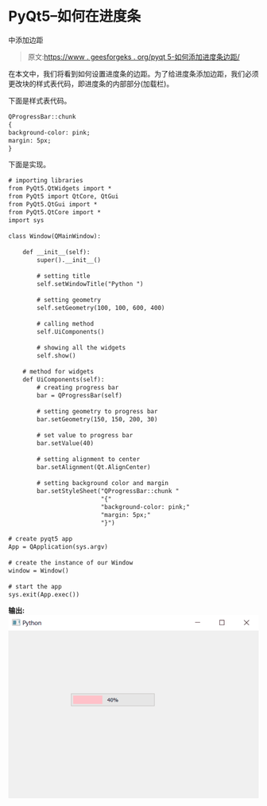 # PyQt5–如何在进度条

中添加边距

> 原文:[https://www . geesforgeks . org/pyqt 5-如何添加进度条边距/](https://www.geeksforgeeks.org/pyqt5-how-to-add-margin-in-progress-bar/)

在本文中，我们将看到如何设置进度条的边距。为了给进度条添加边距，我们必须更改块的样式表代码，即进度条的内部部分(加载栏)。

下面是样式表代码。

```
QProgressBar::chunk 
{
background-color: pink;
margin: 5px;
}

```

下面是实现。

```
# importing libraries
from PyQt5.QtWidgets import * 
from PyQt5 import QtCore, QtGui
from PyQt5.QtGui import * 
from PyQt5.QtCore import * 
import sys

class Window(QMainWindow):

    def __init__(self):
        super().__init__()

        # setting title
        self.setWindowTitle("Python ")

        # setting geometry
        self.setGeometry(100, 100, 600, 400)

        # calling method
        self.UiComponents()

        # showing all the widgets
        self.show()

    # method for widgets
    def UiComponents(self):
        # creating progress bar
        bar = QProgressBar(self)

        # setting geometry to progress bar
        bar.setGeometry(150, 150, 200, 30)

        # set value to progress bar
        bar.setValue(40)

        # setting alignment to center
        bar.setAlignment(Qt.AlignCenter)

        # setting background color and margin
        bar.setStyleSheet("QProgressBar::chunk "
                          "{"
                          "background-color: pink;"
                          "margin: 5px;"
                          "}")

# create pyqt5 app
App = QApplication(sys.argv)

# create the instance of our Window
window = Window()

# start the app
sys.exit(App.exec())
```

**输出:**
![](img/8148fde9d97273be983fe1c4ae35a7be.png)